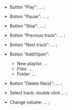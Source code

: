 
* Button "Play": ... ;

* Button "Pause": ... ;

* Button "Stop": ... ;

* Button "Previous track": ... ;

* Button "Next track": ... ;

* Button "Add/Open":
    - New playlist: ...
    - Files: ...
    - Folder: ...

* Button "Delete file(s)": ... ;

* Select track: double click ... ;

* Change volume: ... ;

